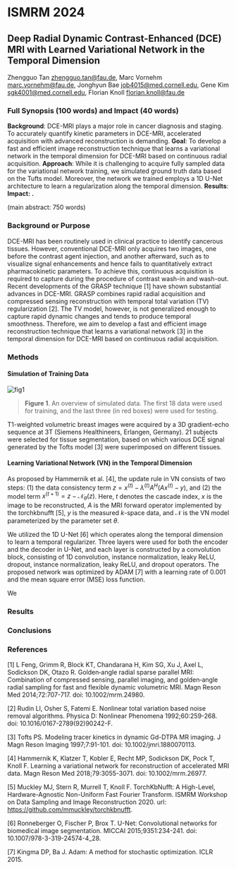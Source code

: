# ISMRM 2024

## Deep Radial Dynamic Contrast-Enhanced (DCE) MRI with Learned Variational Network in the Temporal Dimension

Zhengguo Tan <zhengguo.tan@fau.de>, Marc Vornehm <marc.vornehm@fau.de>, Jonghyun Bae <job4015@med.cornell.edu>, Gene Kim <sgk4001@med.cornell.edu>, Florian Knoll <florian.knoll@fau.de>


### Full Synopsis (100 words) and Impact (40 words)

**Background**: DCE-MRI plays a major role in cancer diagnosis and staging. To accurately quantify kinetic parameters in DCE-MRI, accelerated acquisition with advanced reconstruction is demanding.
**Goal**: To develop a fast and efficient image reconstruction technique that learns a variational network in the temporal dimension for DCE-MRI based on continuous radial acquisition.
**Approach**: While it is challenging to acquire fully sampled data for the variational network training, we simulated ground truth data based on the Tufts model. Moreover, the network we trained employs a 1D U-Net architecture to learn a regularization along the temporal dimension.
**Results**:
**Impact: .**

(main abstract: 750 words)

### Background or Purpose

DCE-MRI has been routinely used in clinical practice to identify cancerous tissues. However, conventional DCE-MRI only acquires two images, one before the contrast agent injection, and another afterward, such as to visualize signal enhancements and hence fails to quantitatively extract pharmacokinetic parameters. To achieve this, continuous acquisition is required to capture during the procedure of contrast wash-in and wash-out. Recent developments of the GRASP technique [1] have shown substantial advances in DCE-MRI. GRASP combines rapid radial acquisition and compressed sensing reconstruction with temporal total variation (TV) regularization [2]. The TV model, however, is not generalized enough to capture rapid dynamic changes and tends to produce temporal smoothness. Therefore, we aim to develop a fast and efficient image reconstruction technique that learns a variational network [3] in the temporal dimension for DCE-MRI based on continuous radial acquisition.

### Methods

#### Simulation of Training Data

![fig1](./figures/gt.png)
> **Figure 1**. An overview of simulated data. The first 18 data were used for training, and the last three (in red boxes) were used for testing.

T1-weighted volumetric breast images were acquired by a 3D gradient-echo sequence at 3T (Siemens Healthineers, Erlangen, Germany). 21 subjects were selected for tissue segmentation, based on which various DCE signal generated by the Tofts model [3] were superimposed on different tissues.

#### Learning Variational Network (VN) in the Temporal Dimension

As proposed by Hammernik et al. [4], the update rule in VN consists of two steps: (1) the data consistency term $z = x^{(t)} - \lambda^{(t)} A^H(Ax^{(t)} - y)$, and (2) the model term $x^{(t+1)} = z - \mathcal{N}_\theta(z)$. Here, $t$ denotes the cascade index, $x$ is the image to be reconstructed, $A$ is the MRI forward operator implemented by the torchkbnufft [5], $y$ is the measured $k$-space data, and $\mathcal{N}$ is the VN model parameterized by the parameter set $\theta$.

We utilized the 1D U-Net [6] which operates along the temporal dimension to learn a temporal regularizer. Three layers were used for both the encoder and the decoder in U-Net, and each layer is constructed by a convolution block, consisting of 1D convolution, instance normalization, leaky ReLU, dropout, instance normalization, leaky ReLU, and dropout operators. The proposed network was optimized by ADAM [7] with a learning rate of 0.001 and the mean square error (MSE) loss function.

We




### Results



### Conclusions



### References

[1] L Feng, Grimm R, Block KT, Chandarana H, Kim SG, Xu J, Axel L, Sodickson DK, Otazo R. Golden‐angle radial sparse parallel MRI: Combination of compressed sensing, parallel imaging, and golden‐angle radial sampling for fast and flexible dynamic volumetric MRI. Magn Reson Med 2014;72:707-717. doi: 10.1002/mrm.24980.

[2] Rudin LI, Osher S, Fatemi E. Nonlinear total variation based noise removal algorithms. Physica D: Nonlinear Phenomena 1992;60:259-268. doi: 10.1016/0167-2789(92)90242-F.

[3] Tofts PS. Modeling tracer kinetics in dynamic Gd-DTPA MR imaging. J Magn Reson Imaging 1997;7:91-101. doi: 10.1002/jmri.1880070113.

[4] Hammernik K, Klatzer T, Kobler E, Recht MP, Sodickson DK, Pock T, Knoll F. Learning a variational network for reconstruction of accelerated MRI data. Magn Reson Med 2018;79:3055-3071. doi: 10.1002/mrm.26977.

[5] Muckley MJ, Stern R, Murrell T, Knoll F. TorchKbNufft: A High-Level, Hardware-Agnostic Non-Uniform Fast Fourier Transform. ISMRM Workshop on Data Sampling and Image Reconstruction 2020. url: https://github.com/mmuckley/torchkbnufft.

[6] Ronneberger O, Fischer P, Brox T. U-Net: Convolutional networks for biomedical image segmentation. MICCAI 2015;9351:234-241. doi: 10.1007/978-3-319-24574-4_28.

[7] Kingma DP, Ba J. Adam: A method for stochastic optimization. ICLR 2015.
